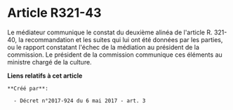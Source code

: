 # Article R321-43

Le médiateur communique le constat du deuxième alinéa de l'article R. 321-40, la recommandation et les suites qui lui ont été
données par les parties, ou le rapport constatant l'échec de la médiation au président de la commission. Le président de la
commission communique ces éléments au ministre chargé de la culture.

**Liens relatifs à cet article**

	**Créé par**:

	  - Décret n°2017-924 du 6 mai 2017 - art. 3

